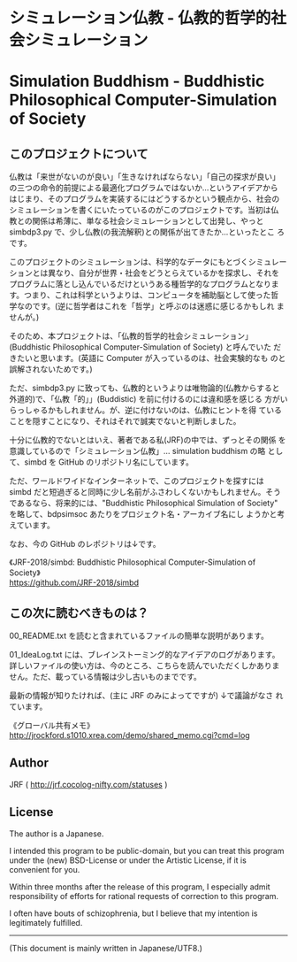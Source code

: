 # シミュレーション仏教 - 仏教的哲学的社会シミュレーション
# Simulation Buddhism - Buddhistic Philosophical Computer-Simulation of Society

<!-- Time-stamp: "2021-08-22T07:31:59Z" -->

## このプロジェクトについて

仏教は「来世がないのが良い」「生きなければならない」「自己の探求が良い」
の三つの命令的前提による最適化プログラムではないか…というアイデアから
はじまり、そのプログラムを実装するにはどうするかという観点から、社会の
シミュレーションを書くにいたっているのがこのプロジェクトです。当初は仏
教との関係は希薄に、単なる社会シミュレーションとして出発し、やっと
simbdp3.py で、少し仏教(の我流解釈)との関係が出てきたか…といったとこ
ろです。

このプロジェクトのシミュレーションは、科学的なデータにもとづくシミュレー
ションとは異なり、自分が世界・社会をどうとらえているかを探求し、それを
プログラムに落とし込んでいるだけというある種哲学的なプログラムとなりま
す。つまり、これは科学というよりは、コンピュータを補助脳として使った哲
学なのです。(逆に哲学者はこれを「哲学」と呼ぶのは迷惑に感じるかもしれ
ませんが。)

そのため、本プロジェクトは、「仏教的哲学的社会シミュレーション」
(Buddhistic Philosophical Computer-Simulation of Society) と呼んでいた
だきたいと思います。(英語に Computer が入っているのは、社会実験的なも
のと誤解されないためです。)

ただ、simbdp3.py に致っても、仏教的というよりは唯物論的(仏教からすると
外道的)で、「仏教「的」」(Buddistic) を前に付けるのには違和感を感じる
方がいらっしゃるかもしれません。が、逆に付けないのは、仏教にヒントを得
ていることを隠すことになり、それはそれで誠実でないと判断しました。

十分に仏教的でないとはいえ、著者である私(JRF)の中では、ずっとその関係
を意識しているので「シミュレーション仏教」…  simulation buddhism の略
として、simbd を GitHub のリポジトリ名にしています。

ただ、ワールドワイドなインターネットで、このプロジェクトを探すには
simbd だと短過ぎると同時に少し名前がふさわしくないかもしれません。そう
であるなら、将来的には、"Buddhistic Philosophical Simulation of
Society" を略して、bdpsimsoc あたりをプロジェクト名・アーカイブ名にし
ようかと考えています。

なお、今の GitHub のレポジトリは↓です。

《JRF-2018/simbd: Buddhistic Philosophical Computer-Simulation of Society》  
https://github.com/JRF-2018/simbd


## この次に読むべきものは？

00_README.txt を読むと含まれているファイルの簡単な説明があります。

01_IdeaLog.txt には、ブレインストーミング的なアイデアのログがあります。
詳しいファイルの使い方は、今のところ、こちらを読んでいただくしかありま
せん。ただ、載っている情報は少し古いものまでです。

最新の情報が知りたければ、(主に JRF のみによってですが) ↓で議論がなさ
れています。

《グローバル共有メモ》  
http://jrockford.s1010.xrea.com/demo/shared_memo.cgi?cmd=log


## Author

JRF ( http://jrf.cocolog-nifty.com/statuses )


## License

The author is a Japanese.

I intended this program to be public-domain, but you can treat this
program under the (new) BSD-License or under the Artistic License, if
it is convenient for you.

Within three months after the release of this program, I especially
admit responsibility of efforts for rational requests of correction to
this program.

I often have bouts of schizophrenia, but I believe that my intention
is legitimately fulfilled.

----
(This document is mainly written in Japanese/UTF8.)
